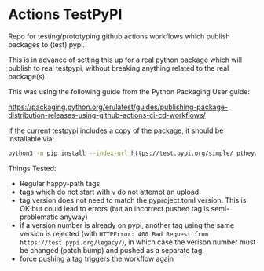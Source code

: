 # Actions TestPyPI

Repo for testing/prototyping github actions workflows which publish packages to (test) pypi.

This is in advance of setting this up for a real python package which will publish to real testpypi, without breaking anything related to the real package(s).

This was using the following guide from the Python Packaging User guide:

https://packaging.python.org/en/latest/guides/publishing-package-distribution-releases-using-github-actions-ci-cd-workflows/

If the current testpypi includes a copy of the package, it should be installable via:

```bash
python3 -m pip install --index-url https://test.pypi.org/simple/ ptheywoodtestpypi
```


Things Tested:

- Regular happy-path tags
- tags which do not start with `v` do not attempt an upload
- tag version does not need to match the pyproject.toml version. This is OK but could lead to errors (but an incorrect pushed tag is semi-problematic anyway)
- if a version number is already on pypi, another tag using the same version is rejected (with `HTTPError: 400 Bad Request from https://test.pypi.org/legacy/`), in which case the verison number must be changed (patch bump) and pushed as a separate tag.
- force pushing a tag triggers the workflow again

